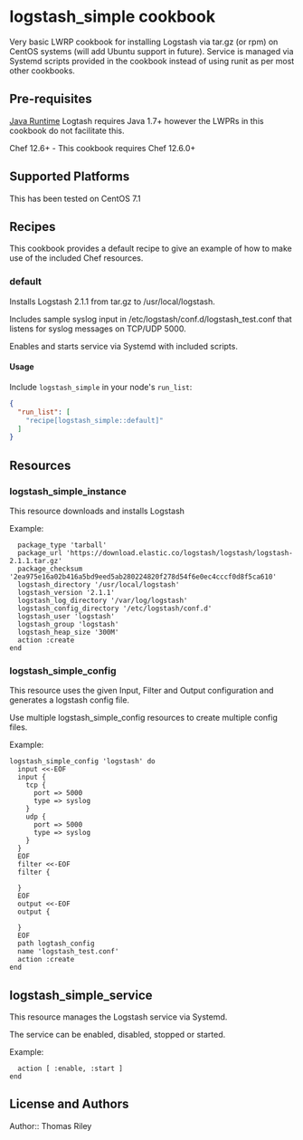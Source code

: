 # logstash_simple cookbook

Very basic LWRP cookbook for installing Logstash via tar.gz (or rpm) on CentOS systems (will add Ubuntu support in future). Service is managed via Systemd scripts provided in the cookbook instead of using runit as per most other cookbooks.

## Pre-requisites

[Java Runtime](https://www.java.com/en/) Logtash requires Java 1.7+ however the LWPRs in this cookbook do not facilitate this. 

Chef 12.6+ - This cookbook requires Chef 12.6.0+

## Supported Platforms

This has been tested on CentOS 7.1

## Recipes

This cookbook provides a default recipe to give an example of how to make use of the included Chef resources.

### default

Installs Logstash 2.1.1 from tar.gz to /usr/local/logstash.

Includes sample syslog input in /etc/logstash/conf.d/logstash_test.conf that listens for syslog messages on TCP/UDP 5000.

Enables and starts service via Systemd with included scripts. 

#### Usage

Include `logstash_simple` in your node's `run_list`:

```json
{
  "run_list": [
    "recipe[logstash_simple::default]"
  ]
}
```

## Resources

### logstash_simple_instance

This resource downloads and installs Logstash

Example:
```logstash_simple_instance 'logstash' do
  package_type 'tarball'
  package_url 'https://download.elastic.co/logstash/logstash/logstash-2.1.1.tar.gz'
  package_checksum '2ea975e16a02b416a5bd9eed5ab280224820f278d54f6e0ec4cccf0d8f5ca610'
  logstash_directory '/usr/local/logstash'
  logstash_version '2.1.1'
  logstash_log_directory '/var/log/logstash'
  logstash_config_directory '/etc/logstash/conf.d'
  logstash_user 'logstash'
  logstash_group 'logstash'
  logstash_heap_size '300M'
  action :create
end
```

### logstash_simple_config

This resource uses the given Input, Filter and Output configuration and generates a logstash config file.

Use multiple logstash_simple_config resources to create multiple config files.

Example:
```
logstash_simple_config 'logstash' do
  input <<-EOF
  input {
    tcp {
      port => 5000
      type => syslog
    }
    udp {
      port => 5000
      type => syslog
    }
  }
  EOF
  filter <<-EOF
  filter {

  }
  EOF
  output <<-EOF
  output {

  }
  EOF
  path logtash_config
  name 'logstash_test.conf'
  action :create
end
```

## logstash_simple_service

This resource manages the Logstash service via Systemd.

The service can be enabled, disabled, stopped or started.

Example:
```logstash_simple_service 'logstash' do
  action [ :enable, :start ]
end
```

## License and Authors

Author:: Thomas Riley
